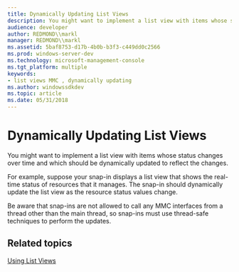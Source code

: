 ```yaml
---
title: Dynamically Updating List Views
description: You might want to implement a list view with items whose status changes over time and which should be dynamically updated to reflect the changes.
audience: developer
author: REDMOND\\markl
manager: REDMOND\\markl
ms.assetid: 5baf8753-d17b-4b0b-b3f3-c449dd0c2566
ms.prod: windows-server-dev
ms.technology: microsoft-management-console
ms.tgt_platform: multiple
keywords:
- list views MMC , dynamically updating
ms.author: windowssdkdev
ms.topic: article
ms.date: 05/31/2018
---
```


# Dynamically Updating List Views

You might want to implement a list view with items whose status changes over time and which should be dynamically updated to reflect the changes.

For example, suppose your snap-in displays a list view that shows the real-time status of resources that it manages. The snap-in should dynamically update the list view as the resource status values change.

Be aware that snap-ins are not allowed to call any MMC interfaces from a thread other than the main thread, so snap-ins must use thread-safe techniques to perform the updates.

## Related topics

<dl> <dt>

[Using List Views](using-list-views.md)
</dt> </dl>

 

 




